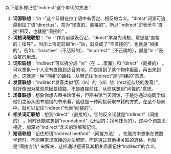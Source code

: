 以下是多种记忆“indirect”这个单词的方法：
1. **词源联想**：“in -”这个前缀在拉丁语中有否定、相反的含义。“direct”词源可追溯到拉丁语“directus”，意为“径直的、直接的”。所以“indirect”即表示与“直接”相反，也就是“间接的” 。
2. **词根词缀联想**： “in -”作为前缀表否定，“direct”本身为词根，意思是“直接的；指导” 。当加上否定前缀“in -”后，就变成了“不直接的”，也就是“间接的”。例如，“inactive”（不活跃的）、“incorrect”（不正确的），都是“in -”表否定的用法。 
3. **词形联想**：“indirect”可以拆分成 “in”（在……里面）和 “direct”（直接的） 。可以想象一个人没有直接到达目的地，而是绕到了某个物体里面，再出来到达，这就是一种“间接”的路线，从而记住“indirect”是“间接的”意思。
4. **发音联想**：“indirect”发音类似“因（in）的（di）绕（rect近似绕的发音）”，就好像因为某些原因要绕路，不是直接前往，从而联想到“间接的”意思。 
5. **场景联想**：想象你想去图书馆借书，但图书馆当天闭馆，于是你通过向同学借他们之前从图书馆借的书来看，这就是一种间接获取书籍的方式。在这个场景中，就可以记住“indirect”代表“间接的”。 
6. **相关词汇联想**：想到“direct”（直接的），它的反义词就是“indirect”（间接的） 。同时还能联想到“roundabout”（迂回的；拐弯抹角的），这两个词意思相近，加深对“indirect”含义的理解和记忆。 
7. **短语联想**：记住短语“indirect method”（间接方法） 。在脑海中想象在做数学题时，不能用常规直接的办法解题，而是通过其他相关联的思路，也就是“间接方法” 来解决，这样通过短语及其相关场景记住“indirect”的含义。 